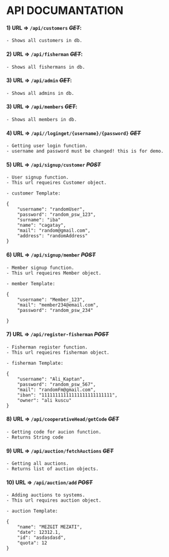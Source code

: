 # API DOCUMANTATION

#### 1) URL => ```/api/customers``` _~~GET~~_:
```
- Shows all customers in db.
```


#### 2) URL => ```/api/fisherman``` _~~GET~~_:
```
- Shows all fishermans in db.
```

#### 3) URL => ```/api/admin``` _~~GET~~_:
```
- Shows all admins in db.
```
#### 3) URL => ```/api/members``` _~~GET~~_:
```
- Shows all members in db.
```
#### 4) URL => ```/api//loginget/{username}/{password}``` _~~GET~~_
```
- Getting user login function.
- username and password must be changed! this is for demo.
```
#### 5) URL => ```/api/signup/customer``` _~~POST~~_
```
- User signup function.
- This url requeires Customer object.
```
```
- customer Template:

{
    "username": "randomUser",
    "password": "random_psw_123",
    "surname": "iba"        
    "name": "cagatay",    
    "mail": "random@gmail.com",
    "address": "randomAddress"
}
```
#### 6) URL => ```/api/signup/member``` _~~POST~~_
```
- Member signup function.
- This url requeires Member object.
```
```
- member Template:

{
    "username": "Member_123",
    "mail": "member234@email.com",
    "password": "random_psw_234"

}
```
#### 7) URL => ```/api/register-fisherman``` _~~POST~~_
```
- Fisherman register function.
- This url requeires fisherman object.
```
```
- fisherman Template:

{
    "username": "Ali_Kaptan",
    "password": "random_psw_567",
    "mail": "randomFm@gmail.com",
    "iban": "11111111111111111111111111",
    "owner": "ali kuscu"                               
}
```
#### 8) URL => ```/api/cooperativeHead/getCode``` _~~GET~~_
```
- Getting code for aucion function.
- Returns String code
```
#### 9) URL => ```/api/auction/fetchAuctions``` _~~GET~~_
```
- Getting all auctions.
- Returns list of auction objects.
```
#### 10) URL => ```/api/auction/add``` _~~POST~~_
```
- Adding auctions to systems.
- This url requires auction object.
```
```
- auction Template:

{
    "name": "MEZGIT MEZATI",
    "date": 12312.1,
    "id": "asdasdasd",
    "quota": 12                        
}    
```
